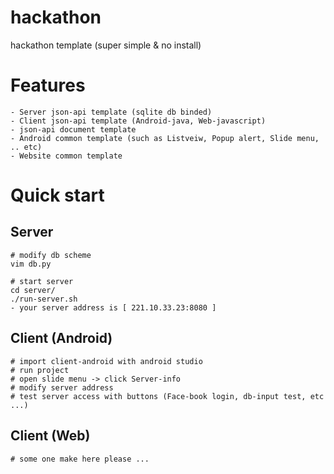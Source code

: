 # hackathon
hackathon template (super simple & no install)

# Features

    - Server json-api template (sqlite db binded)
    - Client json-api template (Android-java, Web-javascript)
    - json-api document template
    - Android common template (such as Listveiw, Popup alert, Slide menu, .. etc)
    - Website common template 
    
# Quick start

## Server
    
    # modify db scheme
    vim db.py
    
    # start server
    cd server/
    ./run-server.sh
    - your server address is [ 221.10.33.23:8080 ]
    
## Client (Android)
    
    # import client-android with android studio
    # run project
    # open slide menu -> click Server-info
    # modify server address 
    # test server access with buttons (Face-book login, db-input test, etc ...)
    
## Client (Web)

    # some one make here please ...
    
    
